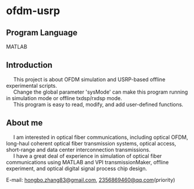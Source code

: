 # ofdm-usrp
## Program Language
MATLAB

## Introduction
&nbsp;&nbsp;&nbsp;&nbsp; This project is about OFDM simulation and USRP-based offline experimental scripts.    
&nbsp;&nbsp;&nbsp;&nbsp; Change the global parameter 'sysMode' can make this program running in simulation mode or offline txdsp/rxdsp mode.    
&nbsp;&nbsp;&nbsp;&nbsp; This program is easy to read, modify, and add user-defined functions.

## About me
&nbsp;&nbsp;&nbsp;&nbsp; I am interested in optical fiber communications, including optical OFDM, long-haul coherent optical fiber transmission systems, optical access, short-range and data center interconnection transmissions.    
&nbsp;&nbsp;&nbsp;&nbsp; I have a great deal of experience in simulation of optical fiber communications using MATLAB and VPI transmissionMaker, offline experiment, and optical digital signal process chip design.

E-mail: hongbo.zhang83@gmail.com, 2356869460@qq.com(priority)
